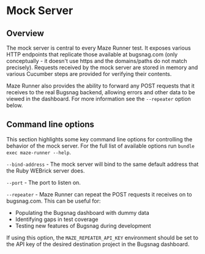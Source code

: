 # Mock Server

## Overview

The mock server is central to every Maze Runner test.  It exposes various HTTP endpoints that replicate those available
at bugsnag.com (only conceptually - it doesn't use https and the domains/paths do not match precisely).  Requests
received by the mock server are stored in memory and various Cucumber steps are provided for verifying their contents.

Maze Runner also provides the ability to forward any POST requests that it receives to the real Bugsnag backend, 
allowing errors and other data to be viewed in the dashboard.  For more information see the `--repeater` option below.

## Command line options

This section highlights some key command line options for controlling the behavior of the mock server.  For the full 
list of available options run `bundle exec maze-runner --help`.

`--bind-address` - The mock server will bind to the same default address that the Ruby WEBrick server does.

`--port` - The port to listen on.

`--repeater` - Maze Runner can repeat the POST requests it receives on to bugsnag.com.  This can be useful for:
  - Populating the Bugsnag dashboard with dummy data
  - Identifying gaps in test coverage
  - Testing new features of Bugsnag during development

If using this option, the `MAZE_REPEATER_API_KEY` environment should be set to the API key of the desired destination 
project in the Bugsnag dashboard.
